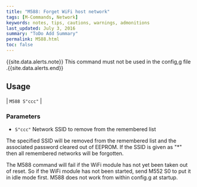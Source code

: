```yaml
---
title: "M588: Forget WiFi host network" 
tags: [M-Commands, Network]
keywords: notes, tips, cautions, warnings, admonitions
last_updated: July 3, 2016
summary: "ToDo Add Summary"
permalink: M588.html
toc: false
---
```



{{site.data.alerts.note}}
This command must not be used in the config,g file
.{{site.data.alerts.end}}


## Usage ##

| `M588 S"ccc"` | 


### Parameters ###

+ `S"ccc"` Network SSID to remove from the remembered list

The specified SSID will be removed from the remembered list and the associated password cleared out of EEPROM. If the SSID is given as "*" then all remembered networks will be forgotten.

The M588 command will fail if the WiFi module has not yet been taken out of reset. So if the WiFi module has not been started, send M552 S0 to put it in idle mode first. M588 does not work from within config.g at startup.


